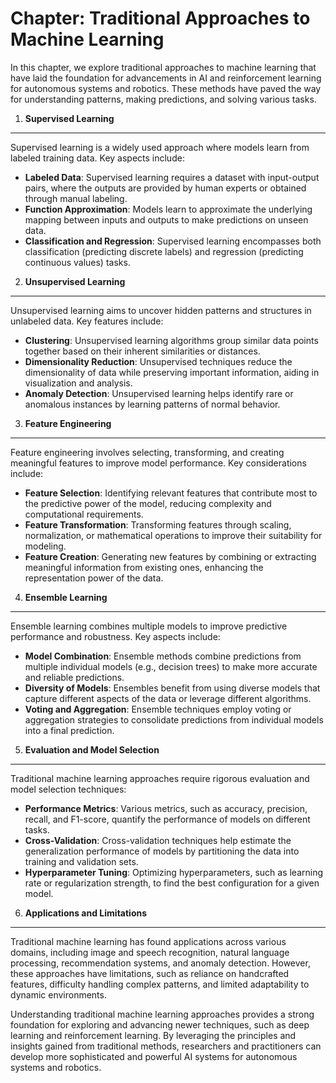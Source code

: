 Chapter: Traditional Approaches to Machine Learning
===================================================

In this chapter, we explore traditional approaches to machine learning that have laid the foundation for advancements in AI and reinforcement learning for autonomous systems and robotics. These methods have paved the way for understanding patterns, making predictions, and solving various tasks.

1. **Supervised Learning**
--------------------------

Supervised learning is a widely used approach where models learn from labeled training data. Key aspects include:

* **Labeled Data**: Supervised learning requires a dataset with input-output pairs, where the outputs are provided by human experts or obtained through manual labeling.
* **Function Approximation**: Models learn to approximate the underlying mapping between inputs and outputs to make predictions on unseen data.
* **Classification and Regression**: Supervised learning encompasses both classification (predicting discrete labels) and regression (predicting continuous values) tasks.

2. **Unsupervised Learning**
----------------------------

Unsupervised learning aims to uncover hidden patterns and structures in unlabeled data. Key features include:

* **Clustering**: Unsupervised learning algorithms group similar data points together based on their inherent similarities or distances.
* **Dimensionality Reduction**: Unsupervised techniques reduce the dimensionality of data while preserving important information, aiding in visualization and analysis.
* **Anomaly Detection**: Unsupervised learning helps identify rare or anomalous instances by learning patterns of normal behavior.

3. **Feature Engineering**
--------------------------

Feature engineering involves selecting, transforming, and creating meaningful features to improve model performance. Key considerations include:

* **Feature Selection**: Identifying relevant features that contribute most to the predictive power of the model, reducing complexity and computational requirements.
* **Feature Transformation**: Transforming features through scaling, normalization, or mathematical operations to improve their suitability for modeling.
* **Feature Creation**: Generating new features by combining or extracting meaningful information from existing ones, enhancing the representation power of the data.

4. **Ensemble Learning**
------------------------

Ensemble learning combines multiple models to improve predictive performance and robustness. Key aspects include:

* **Model Combination**: Ensemble methods combine predictions from multiple individual models (e.g., decision trees) to make more accurate and reliable predictions.
* **Diversity of Models**: Ensembles benefit from using diverse models that capture different aspects of the data or leverage different algorithms.
* **Voting and Aggregation**: Ensemble techniques employ voting or aggregation strategies to consolidate predictions from individual models into a final prediction.

5. **Evaluation and Model Selection**
-------------------------------------

Traditional machine learning approaches require rigorous evaluation and model selection techniques:

* **Performance Metrics**: Various metrics, such as accuracy, precision, recall, and F1-score, quantify the performance of models on different tasks.
* **Cross-Validation**: Cross-validation techniques help estimate the generalization performance of models by partitioning the data into training and validation sets.
* **Hyperparameter Tuning**: Optimizing hyperparameters, such as learning rate or regularization strength, to find the best configuration for a given model.

6. **Applications and Limitations**
-----------------------------------

Traditional machine learning has found applications across various domains, including image and speech recognition, natural language processing, recommendation systems, and anomaly detection. However, these approaches have limitations, such as reliance on handcrafted features, difficulty handling complex patterns, and limited adaptability to dynamic environments.

Understanding traditional machine learning approaches provides a strong foundation for exploring and advancing newer techniques, such as deep learning and reinforcement learning. By leveraging the principles and insights gained from traditional methods, researchers and practitioners can develop more sophisticated and powerful AI systems for autonomous systems and robotics.
